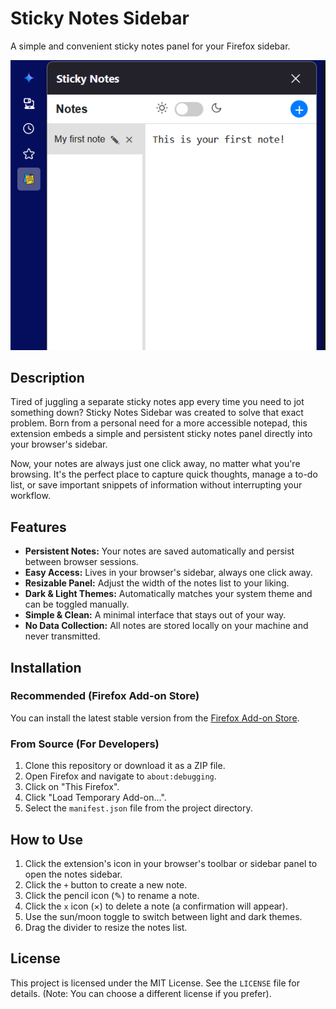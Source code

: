 # Sticky Notes Sidebar

A simple and convenient sticky notes panel for your Firefox sidebar.

![Screenshot Placeholder](image.png) 

## Description

Tired of juggling a separate sticky notes app every time you need to jot something down? Sticky Notes Sidebar was created to solve that exact problem. Born from a personal need for a more accessible notepad, this extension embeds a simple and persistent sticky notes panel directly into your browser's sidebar.

Now, your notes are always just one click away, no matter what you're browsing. It's the perfect place to capture quick thoughts, manage a to-do list, or save important snippets of information without interrupting your workflow.

## Features

*   **Persistent Notes:** Your notes are saved automatically and persist between browser sessions.
*   **Easy Access:** Lives in your browser's sidebar, always one click away.
*   **Resizable Panel:** Adjust the width of the notes list to your liking.
*   **Dark & Light Themes:** Automatically matches your system theme and can be toggled manually.
*   **Simple & Clean:** A minimal interface that stays out of your way.
*   **No Data Collection:** All notes are stored locally on your machine and never transmitted.

## Installation

### Recommended (Firefox Add-on Store)

You can install the latest stable version from the [Firefox Add-on Store](https://addons.mozilla.org/en-US/firefox/addon/your-addon-slug-here/). <!-- TODO: Update this link after your extension is published -->

### From Source (For Developers)

1.  Clone this repository or download it as a ZIP file.
2.  Open Firefox and navigate to `about:debugging`.
3.  Click on "This Firefox".
4.  Click "Load Temporary Add-on...".
5.  Select the `manifest.json` file from the project directory.

## How to Use

1.  Click the extension's icon in your browser's toolbar or sidebar panel to open the notes sidebar.
2.  Click the `+` button to create a new note.
3.  Click the pencil icon (✎) to rename a note.
4.  Click the `x` icon (×) to delete a note (a confirmation will appear).
5.  Use the sun/moon toggle to switch between light and dark themes.
6.  Drag the divider to resize the notes list.

## License

This project is licensed under the MIT License. See the `LICENSE` file for details. (Note: You can choose a different license if you prefer).
